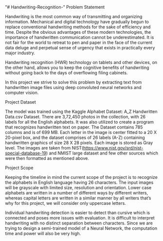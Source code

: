 "# Handwriting-Recognition-" 
Problem Statement

Handwriting is the most common way of transmitting and organizing information. Mechanical and digital technology have gradually begun to replace conventional handwriting methods for the sake of efficiency and time. Despite the obvious advantages of these modern technologies, the importance of handwritten communication cannot be underestimated. It is not fair for the world to retreat to pen and paper in the face of the current data deluge and perpetual sense of urgency that exists in practically every major industry. 

Handwriting recognition (HWR) technology on tablets and other devices, on the other hand, allows you to keep the cognitive benefits of handwriting without going back to the days of overflowing filing cabinets. 

In this project we strive to solve this problem by extracting text from handwritten image files using deep convoluted neural networks and computer vision.


Project Dataset

The model was trained using the Kaggle Alphabet Dataset: A_Z Handwritten Data.csv Dataset. There are 3,72,450 photos in the collection, with 26 labels for all the English alphabets. It was also utilized to create a program that recognizes handwritten text on paper. The Dataset contains 785 columns and is of 699 MB. Each letter in the image is center fitted to a 20 X 20-pixel box, and the dataset comprises of 26 labels (A-Z) containing handwritten graphics of size 28 X 28 pixels. Each image is stored as Gray level. The images are taken from NIST(https://www.nist.gov/srd/nist-special-database-19) and NMIST large dataset and few other sources which were then formatted as mentioned above.


Project Scope

Keeping the timeline in mind the current scope of the project is to recognize the alphabets in English language having 26 characters. The input images will be grayscale with limited size, resolution and orientation. Lower case alphabets are written in a number of different ways by different writers, whereas capital letters are written in a similar manner by all writers that’s why for this project, we will consider only uppercase letters. 

Individual handwriting detection is easier to detect than cursive which is connected and poses more issues with evaluation. It is difficult to interpret handwriting with no distinct separation between characters. Since we are trying to design a semi-trained model of a Neural Network, the computation time and power will also be very high. 

